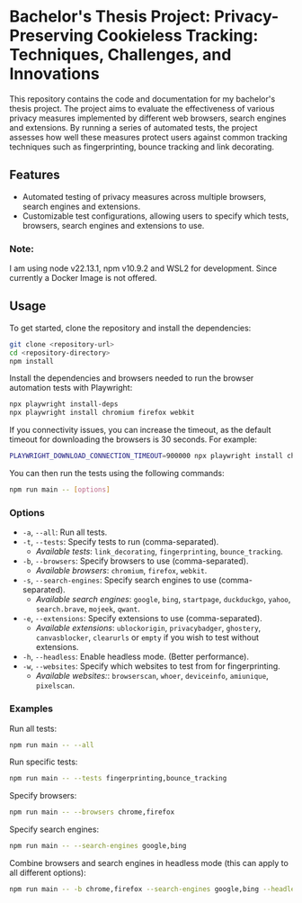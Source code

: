 # Bachelor's Thesis Project: Privacy-Preserving Cookieless Tracking: Techniques, Challenges, and Innovations

This repository contains the code and documentation for my bachelor's thesis project. The project aims to evaluate the effectiveness of various privacy measures implemented by different web browsers, search engines and extensions. By running a series of automated tests, the project assesses how well these measures protect users against common tracking techniques such as fingerprinting, bounce tracking and link decorating.

## Features

- Automated testing of privacy measures across multiple browsers, search engines and extensions.
- Customizable test configurations, allowing users to specify which tests, browsers, search engines and extensions to use.

### Note:

I am using node v22.13.1, npm v10.9.2 and WSL2 for development. Since currently a Docker Image is not offered.

## Usage

To get started, clone the repository and install the dependencies:

```sh
git clone <repository-url>
cd <repository-directory>
npm install
```

Install the dependencies and browsers needed to run the browser automation tests with Playwright:

```sh
npx playwright install-deps
npx playwright install chromium firefox webkit
```

If you connectivity issues, you can increase the timeout, as the default timeout for downloading the browsers is 30 seconds. For example:

```sh
PLAYWRIGHT_DOWNLOAD_CONNECTION_TIMEOUT=900000 npx playwright install chromium firefox webkit
```

You can then run the tests using the following commands:

```sh
npm run main -- [options]
```

### Options

- `-a`, `--all`: Run all tests.
- `-t`, `--tests`: Specify tests to run (comma-separated).
  - _Available tests_: `link_decorating`, `fingerprinting`, `bounce_tracking`.
- `-b`, `--browsers`: Specify browsers to use (comma-separated).
  - _Available browsers_: `chromium`, `firefox`, `webkit`.
- `-s`, `--search-engines`: Specify search engines to use (comma-separated).
  - _Available search engines_: `google`, `bing`, `startpage`, `duckduckgo`, `yahoo`, `search.brave`, `mojeek`, `qwant`.
- `-e`, `--extensions`: Specify extensions to use (comma-separated).
  - _Available extensions_: `ublockorigin`, `privacybadger`, `ghostery`, `canvasblocker`, `clearurls` or `empty` if you wish to test without extensions.
- `-h`, `--headless`: Enable headless mode. (Better performance).
- `-w`, `--websites`: Specify which websites to test from for fingerprinting.
  - _Available websites:_: `browserscan`, `whoer`, `deviceinfo`, `amiunique`, `pixelscan`.

### Examples

Run all tests:

```sh
npm run main -- --all
```

Run specific tests:

```sh
npm run main -- --tests fingerprinting,bounce_tracking
```

Specify browsers:

```sh
npm run main -- --browsers chrome,firefox
```

Specify search engines:

```sh
npm run main -- --search-engines google,bing
```

Combine browsers and search engines in headless mode (this can apply to all different options):

```sh
npm run main -- -b chrome,firefox --search-engines google,bing --headless
```
